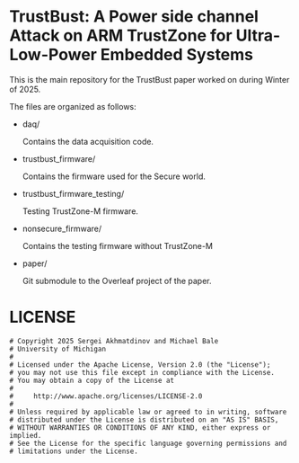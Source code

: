 # TrustBust: A Power side channel Attack on ARM TrustZone for Ultra-Low-Power Embedded Systems

This is the main repository for the TrustBust paper worked on during Winter of 2025.

The files are organized as follows:
* daq/

  Contains the data acquisition code.
* trustbust_firmware/

  Contains the firmware used for the Secure world.
* trustbust_firmware_testing/

  Testing TrustZone-M firmware.
* nonsecure_firmware/

  Contains the testing firmware without TrustZone-M
* paper/

  Git submodule to the Overleaf project of the paper.

# LICENSE
```
# Copyright 2025 Sergei Akhmatdinov and Michael Bale
# University of Michigan
#
# Licensed under the Apache License, Version 2.0 (the "License");
# you may not use this file except in compliance with the License.
# You may obtain a copy of the License at
#
#     http://www.apache.org/licenses/LICENSE-2.0
#
# Unless required by applicable law or agreed to in writing, software
# distributed under the License is distributed on an "AS IS" BASIS,
# WITHOUT WARRANTIES OR CONDITIONS OF ANY KIND, either express or implied.
# See the License for the specific language governing permissions and
# limitations under the License.
```
